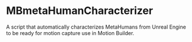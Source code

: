 # MBmetaHumanCharacterizer
A script that automatically characterizes MetaHumans from Unreal Engine to be ready for motion capture use in Motion Builder.
